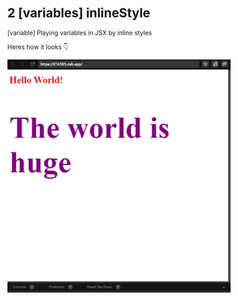# 2 [variables] inlineStyle

[variable] Playing variables in JSX by inline styles 

Heres how it looks 👇
                               
![alt text](https://github.com/more-mr/React-Practice/blob/master/2%20%5Bvariables%5D%20inlineStyle/programImg1.jpg?raw=true)
